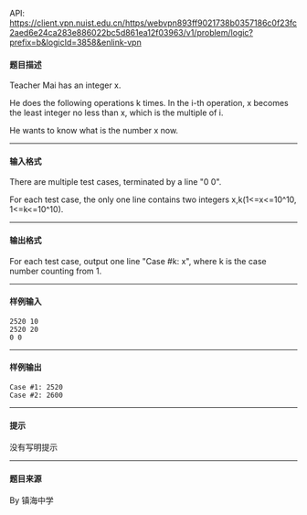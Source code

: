 API: https://client.vpn.nuist.edu.cn/https/webvpn893ff9021738b0357186c0f23fc2aed6e24ca283e886022bc5d861ea12f03963/v1/problem/logic?prefix=b&logicId=3858&enlink-vpn

#### 题目描述

Teacher Mai has an integer x.

He does the following operations k times. In the i-th operation, x becomes the least integer no less than x, which is the multiple of i.

He wants to know what is the number x now.

---

#### 输入格式

There are multiple test cases, terminated by a line "0 0".

For each test case, the only one line contains two integers x,k(1<=x<=10^10, 1<=k<=10^10).

---

#### 输出格式

For each test case, output one line "Case #k: x", where k is the case number counting from 1.

---

#### 样例输入
```
2520 10
2520 20
0 0
```

---

#### 样例输出
```
Case #1: 2520
Case #2: 2600

```

---

#### 提示

没有写明提示

---

#### 题目来源

By 镇海中学